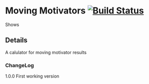 # Moving Motivators [![Build Status](https://dev.azure.com/nerada/GitHub_Public/_apis/build/status/Nerada.products.win.moving_motivators?branchName=master)](https://dev.azure.com/nerada/GitHub_Public/_build/latest?definitionId=19&branchName=master)
Shows 

## Details
A calulator for moving motivator results


### ChangeLog
1.0.0 First working version<br />
